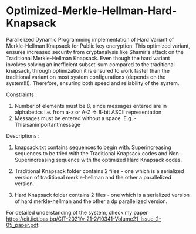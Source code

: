 # Optimized-Merkle-Hellman-Hard-Knapsack
Parallelized Dynamic Programming implementation of Hard Variant of Merkle-Hellman Knapsack for Public key encryption. This optimized variant, ensures increased security from cryptanalysis like Shamir's attack on the Traditional Merkle-Hellman Knapsack. Even though the hard variant involves solving an inefficient subset-sum compared to the traditional knapsack, through optimization it is ensured to work faster than the traditional variant on most system configurations (depends on the system!!!). Therefore, ensuring both speed and reliability of the system.

Constraints :
1. Number of elements must be 8, since messages entered are in alphabetics i.e. from a-z or A-Z => 8-bit ASCII representation
2. Messages must be entered without a space. E.g. - Thisisanimportantmessage

Descriptions :
1. knapsack.txt contains sequences to begin with. Superincreasing sequences to be tried with the Traditional Knapsack codes and Non-Superincreasing sequence with the optimized Hard Knapsack codes.

2. Traditional Knapsack folder contains 2 files - one which is a serialized version of traditional merkle-hellman and the other a parallelized version.

3. Hard Knapsack folder contains 2 files - one which is a serialized version of hard merkle-hellman and the other a dp parallelized version.

For detailed understanding of the system, check my paper https://cit.iict.bas.bg/CIT-2021/v-21-2/10341-Volume21_Issue_2-05_paper.pdf.
